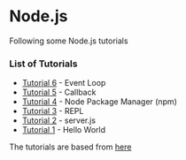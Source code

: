 # Node.js

Following some Node.js tutorials
### List of Tutorials
* [Tutorial 6](Tutorial6/) - Event Loop
* [Tutorial 5](Tutorial5/) - Callback 
* [Tutorial 4](Tutorial4/) - Node Package Manager (npm)
* [Tutorial 3](Tutorial3/) - REPL
* [Tutorial 2](Tutorial2/) - server.js
* [Tutorial 1](Tutorial1/) - Hello World


The tutorials are based from [here](http://www.tutorialspoint.com/nodejs/index.htm)

